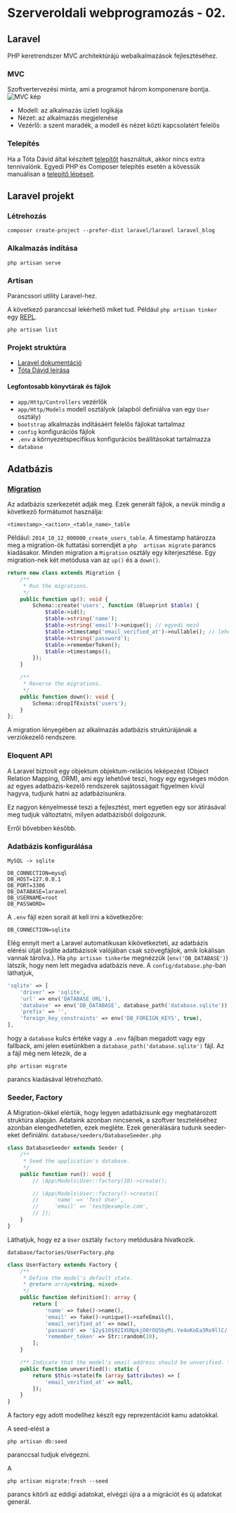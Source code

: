 # Szerveroldali webprogramozás - 02.

## Laravel
PHP keretrendszer MVC architektúrájú webalkalmazások fejlesztéséhez.

### MVC
Szoftvertervezési minta, ami a programot három komponensre bontja.
![MVC kép](https://i.imgur.com/pQXX5l8.png)

- Modell: az alkalmazás üzleti logikája
- Nézet: az alkalmazás megjelenése
- Vezérlő: a szent maradék, a modell és nézet közti kapcsolatért felelős 

### Telepítés
Ha a Tóta Dávid által készített [telepítőt](https://github.com/totadavid95/PhpComposerInstaller) használtuk, akkor nincs
extra tennivalónk. Egyedi PHP és Composer telepítés esetén a kövessük manuálisan a
[telepítő lépéseit](https://github.com/totadavid95/PhpComposerInstaller#manual-installation-on-windows).

## Laravel projekt
### Létrehozás
```shell
composer create-project --prefer-dist laravel/laravel laravel_blog
```
### Alkalmazás indítása
```shell
php artisan serve
```

### Artisan
Parancssori utility Laravel-hez.

A következő paranccsal lekérhető miket tud. Például `php artisan tinker` egy
[REPL](https://en.wikipedia.org/wiki/Read%E2%80%93eval%E2%80%93print_loop).
```shell
php artisan list
```

### Projekt struktúra
- [Laravel dokumentáció](https://laravel.com/docs/10.x/structure)
- [Tóta Dávid leírása](https://github.com/szerveroldali/leirasok/blob/main/LaravelProjektszerkezet.md)

#### Legfontosabb könyvtárak és fájlok
- `app/Http/Controllers` vezérlők
- `app/Http/Models` modell osztályok (alapból definiálva van egy `User` osztály)
- `bootstrap` alkalmazás indításáért felelős fájlokat tartalmaz
- `config` konfigurációs fájlok
- `.env` a környezetspecifikus konfigurációs beállításokat tartalmazza
- `database`

## Adatbázis

### [Migration](https://laravel.com/docs/10.x/migrations)
Az adatbázis szerkezetét adják meg. Ezek generált fájlok, a nevük mindig a következő formátumot használja:
```
<timestamp>_<action>_<table_name>_table
```
Például: `2014_10_12_000000_create_users_table`. A timestamp határozza meg a migration-ök futtatási sorrendjét a `php 
artisan migrate` parancs kiadásakor. Minden migration a `Migration` osztály egy kiterjesztése. Egy migration-nek két
metódusa van az `up()` és a `down()`.

```php
return new class extends Migration {
    /**
     * Run the migrations.
     */
    public function up(): void {
        Schema::create('users', function (Blueprint $table) {
            $table->id();
            $table->string('name');
            $table->string('email')->unique(); // egyedi mező
            $table->timestamp('email_verified_at')->nullable(); // lehet nullérték a mezőben
            $table->string('password');
            $table->rememberToken();
            $table->timestamps();
        });
    }

    /**
     * Reverse the migrations.
     */
    public function down(): void {
        Schema::dropIfExists('users');
    }
};
```
A migration lényegében az alkalmazás adatbázis struktúrájának a verziókezelő rendszere.

### Eloquent API
A Laravel biztosít egy objektum objektum-relációs leképezést (Object Relation Mapping, ORM), ami egy lehetővé teszi,
hogy egy egységes módon az egyes adatbázis-kezelő rendszerek sajátosságait figyelmen kívül hagyva, tudjunk hatni az
adatbázisunkra.

Ez nagyon kényelmessé teszi a fejlesztést, mert egyetlen egy sor átírásával meg tudjuk változtatni, milyen adatbázisból
dolgozunk.

Erről bővebben később.

### Adatbázis konfigurálása
`MySQL -> sqlite`
```dotenv
DB_CONNECTION=mysql
DB_HOST=127.0.0.1
DB_PORT=3306
DB_DATABASE=laravel
DB_USERNAME=root
DB_PASSWORD=
```
A `.env` fájl ezen sorait át kell írni a következőre:
```dotenv
DB_CONNECTION=sqlite
```
Elég ennyit mert a Laravel automatikusan kikövetkezteti, az adatbázis elérési útját (sqlite adatbázisok valójában
csak szövegfájlok, amik lokálisan vannak tárolva.). Ha `php artisan tinkerbe` megnézzük (`env('DB_DATABASE')`) látszik,
hogy nem lett megadva adatbázis neve. A `config/database.php`-ban láthatjuk,
```php
'sqlite' => [
    'driver' => 'sqlite',
    'url' => env('DATABASE_URL'),
    'database' => env('DB_DATABASE', database_path('database.sqlite')),
    'prefix' => '',
    'foreign_key_constraints' => env('DB_FOREIGN_KEYS', true),
],
```
hogy a `database` kulcs értéke vagy a `.env` fájlban megadott vagy egy fallback, ami jelen esetünkben a
`database_path('database.sqlite')` fájl. Az a fájl még nem létezik, de a 
```shell
php artisan migrate
```
parancs kiadásával létrehozható.

### Seeder, Factory
A Migration-ökkel elértük, hogy legyen adatbázisunk egy meghatározott struktúra alapján. Adataink azonban nincsenek, a
szoftver teszteléséhez azonban elengedhetetlen, ezek megléte. Ezek generálására tudunk seeder-eket definiálni.
`database/seeders/DatabaseSeeder.php`
```php
class DatabaseSeeder extends Seeder {
    /**
     * Seed the application's database.
     */
    public function run(): void {
        // \App\Models\User::factory(10)->create();

        // \App\Models\User::factory()->create([
        //     'name' => 'Test User',
        //     'email' => 'test@example.com',
        // ]);
    }
}
```
Láthatjuk, hogy ez a `User` osztály `factory` metódusára hivatkozik.

`database/factories/UserFactory.php`
```php
class UserFactory extends Factory {
    /**
     * Define the model's default state.
     * @return array<string, mixed>
     */
    public function definition(): array {
        return [
            'name' => fake()->name(),
            'email' => fake()->unique()->safeEmail(),
            'email_verified_at' => now(),
            'password' => '$2y$10$92IXUNpkjO0rOQ5byMi.Ye4oKoEa3Ro9llC/.og/at2.uheWG/igi', // password
            'remember_token' => Str::random(10),
        ];
    }

    /** Indicate that the model's email address should be unverified. */
    public function unverified(): static {
        return $this->state(fn (array $attributes) => [
            'email_verified_at' => null,
        ]);
    }
}
```
A factory egy adott modellhez készít egy reprezentációt kamu adatokkal.

A seed-elést a 
```shell
php artisan db:seed
```
paranccsal tudjuk elvégezni.

A 
```shell
php artisan migrate:fresh --seed
```
parancs kitörli az eddigi adatokat, elvégzi újra a a migrációt és új adatokat generál.
